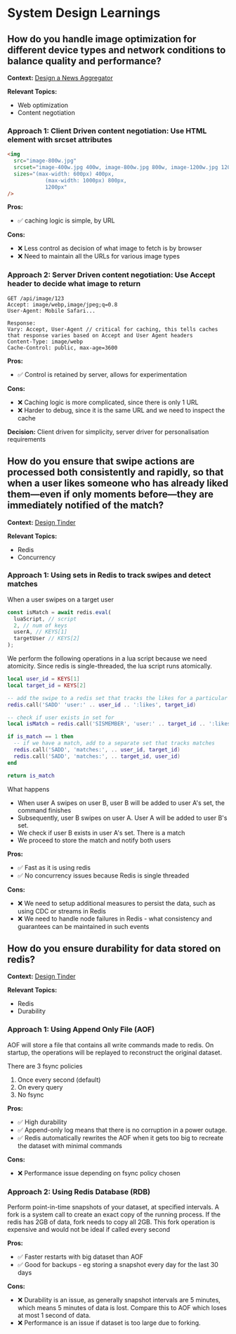 # System Design Learnings

## How do you handle image optimization for different device types and network conditions to balance quality and performance?

**Context:** [Design a News Aggregator](https://www.hellointerview.com/learn/system-design/problem-breakdowns/google-news)

**Relevant Topics:**

- Web optimization
- Content negotiation

### Approach 1: Client Driven content negotiation: Use HTML element with srcset attributes

```html
<img
  src="image-800w.jpg"
  srcset="image-400w.jpg 400w, image-800w.jpg 800w, image-1200w.jpg 1200w"
  sizes="(max-width: 600px) 400px, 
            (max-width: 1000px) 800px, 
            1200px"
/>
```

**Pros:**

- ✅ caching logic is simple, by URL

**Cons:**

- ❌ Less control as decision of what image to fetch is by browser
- ❌ Need to maintain all the URLs for various image types

### Approach 2: Server Driven content negotiation: Use Accept header to decide what image to return

```
GET /api/image/123
Accept: image/webp,image/jpeg;q=0.8
User-Agent: Mobile Safari...

Response:
Vary: Accept, User-Agent // critical for caching, this tells caches that response varies based on Accept and User Agent headers
Content-Type: image/webp
Cache-Control: public, max-age=3600
```

**Pros:**

- ✅ Control is retained by server, allows for experimentation

**Cons:**

- ❌ Caching logic is more complicated, since there is only 1 URL
- ❌ Harder to debug, since it is the same URL and we need to inspect the cache

**Decision:** Client driven for simplicity, server driver for personalisation requirements

## How do you ensure that swipe actions are processed both consistently and rapidly, so that when a user likes someone who has already liked them—even if only moments before—they are immediately notified of the match?

**Context:** [Design Tinder](https://www.hellointerview.com/learn/system-design/problem-breakdowns/tinder)

**Relevant Topics:**

- Redis
- Concurrency

### Approach 1: Using sets in Redis to track swipes and detect matches

When a user swipes on a target user

```javascript
const isMatch = await redis.eval(
  luaScript, // script
  2, // num of keys
  userA, // KEYS[1]
  targetUser // KEYS[2]
);
```

We perform the following operations in a lua script because we need atomicity. Since redis is single-threaded, the lua script runs atomically.

```lua
local user_id = KEYS[1]
local target_id = KEYS[2]

-- add the swipe to a redis set that tracks the likes for a particular user
redis.call('SADD' 'user:' .. user_id .. ':likes', target_id)

-- check if user exists in set for
local isMatch = redis.call('SISMEMBER', 'user:' .. target_id .. ':likes', user_id)

if is_match == 1 then
  -- if we have a match, add to a separate set that tracks matches
  redis.call('SADD', 'matches:', .. user_id, target_id)
  redis.call('SADD', 'matches:', .. target_id, user_id)
end

return is_match
```

What happens

- When user A swipes on user B, user B will be added to user A's set, the command finishes
- Subsequently, user B swipes on user A. User A will be added to user B's set.
- We check if user B exists in user A's set. There is a match
- We proceed to store the match and notify both users

**Pros:**

- ✅ Fast as it is using redis
- ✅ No concurrency issues because Redis is single threaded

**Cons:**

- ❌ We need to setup additional measures to persist the data, such as using CDC or streams in Redis
- ❌ We need to handle node failures in Redis - what consistency and guarantees can be maintained in such events

## How do you ensure durability for data stored on redis?

**Context:** [Design Tinder](https://www.hellointerview.com/learn/system-design/problem-breakdowns/tinder)

**Relevant Topics:**

- Redis
- Durability

### Approach 1: Using Append Only File (AOF)

AOF will store a file that contains all write commands made to redis. On startup, the operations will be replayed to reconstruct the original dataset.

There are 3 fsync policies

1. Once every second (default)
2. On every query
3. No fsync

**Pros:**

- ✅ High durability
- ✅ Append-only log means that there is no corruption in a power outage.
- ✅ Redis automatically rewrites the AOF when it gets too big to recreate the dataset with minimal commands

**Cons:**

- ❌ Performance issue depending on fsync policy chosen

### Approach 2: Using Redis Database (RDB)

Perform point-in-time snapshots of your dataset, at specified intervals. A fork is a system call to create an exact copy of the running process. If the redis has 2GB of data, fork needs to copy all 2GB. This fork operation is expensive and would not be ideal if called every second

**Pros:**

- ✅ Faster restarts with big dataset than AOF
- ✅ Good for backups - eg storing a snapshot every day for the last 30 days

**Cons:**

- ❌ Durability is an issue, as generally snapshot intervals are 5 minutes, which means 5 minutes of data is lost. Compare this to AOF which loses at most 1 second of data.
- ❌ Performance is an issue if dataset is too large due to forking.
